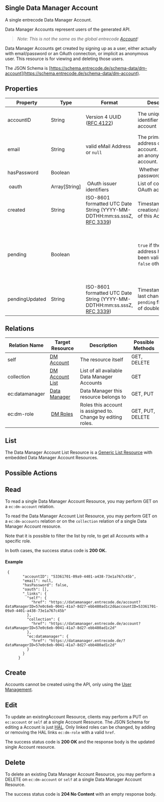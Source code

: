 ## Single Data Manager Account

A single entrecode Data Manager Account.

Data Manager Accounts represent users of the generated API.

> _Note: This is not the same as the global entrecode [Account](./account/)!_

Data Manager Accounts get created by signing up as a user, either actually with email/password or an OAuth connection, or implicit as anonymous user.
This resource is for viewing and deleting those users.

The JSON Schema is [https://schema.entrecode.de/schema-data/dm-account](https://schema.entrecode.de/schema-data/dm-account).

## Properties

| Property       | Type          | Format                                                                                                        | Description                                                                      | Writable                                                                   |
| -------------- | ------------- | ------------------------------------------------------------------------------------------------------------- | -------------------------------------------------------------------------------- | -------------------------------------------------------------------------- |
| accountID      | String        | Version 4 UUID ([RFC 4122](http://tools.ietf.org/html/rfc4122))                                               | The unique identifier for a account                                              | No. Gets generated on creation.                                            |
| email          | String        | valid eMail Address or `null`                                                                                 | The primary eMail address of the account. If `null`, it is an anonymous account. | No                                                                         |
| hasPassword    | Boolean       |                                                                                                               |  Whether or not a password is set                                                |  No                                                                        |
|  oauth         | Array[String] |  OAuth issuer identifiers                                                                                     | List of connected OAuth accounts                                                 | No                                                                         |
| created        | String        | ISO-8601 formatted UTC Date String (YYYY-MM-DDTHH:mm:ss.sssZ, [RFC 3339](http://tools.ietf.org/html/rfc3339)) | Timestamp of the creation/registration of this Account                           | No. Gets written on creation.                                              |
| pending        | Boolean       |                                                                                                               | `true` if the email address has not yet been validated, `false` otherwise.       | No. Gets written when the user clicks on the link in the validation email. |
| pendingUpdated | String        | ISO-8601 formatted UTC Date String (YYYY-MM-DDTHH:mm:ss.sssZ, [RFC 3339](http://tools.ietf.org/html/rfc3339)) | Timestamp of the last change of the `pending` flag (time of double opt in)       | No. Gets written when `pending` changes.                                   |

## Relations

| Relation Name  | Target Resource                | Description                                                 | Possible Methods |
| -------------- | ------------------------------ | ----------------------------------------------------------- | ---------------- |
| self           | [DM Account](#)                | The resource itself                                         | GET, DELETE      |
| collection     | [DM Account List](#list)       | List of all available Data Manager Accounts                 | GET              |
| ec:datamanager | [Data Manager](./datamanager/) | Data Manager this resource belongs to                       | GET, PUT         |
| ec:dm-role     |  [DM Roles](./dm-role/)        | Roles this account is assigned to. Change by editing roles. | GET, PUT, DELETE |

## List

The Data Manager Account List Resource is a [Generic List Resource](/#generic-list-resources) with embedded Data Manager Account Resources.

## Possible Actions

## Read

To read a single Data Manager Account Resource, you may perform GET on a `ec:dm-account` relation.

To read the Data Manager Account List Resource, you may perform GET on a `ec:dm-accounts` relation or on the `collection` relation of a single Data Manager Account resource.

Note that it is possible to filter the list by role, to get all Accounts with a specific role.

In both cases, the success status code is **200 OK.**

#### Example

```
 {
        "accountID": "53361701-09a9-4401-a438-73e1a767c45b",
        "email": null,
        "hasPassword": false,
        "oauth": [],
        "_links": {
          "self": {
            "href": "https://datamanager.entrecode.de/account?dataManagerID=57e0c6eb-0041-41a7-8d27-ebb480ad1c2d&accountID=53361701-09a9-4401-a438-73e1a767c45b"
          },
          "collection": {
            "href": "https://datamanager.entrecode.de/account?dataManagerID=57e0c6eb-0041-41a7-8d27-ebb480ad1c2d"
          },
          "ec:datamanager": {
            "href": "https://datamanager.entrecode.de/?dataManagerID=57e0c6eb-0041-41a7-8d27-ebb480ad1c2d"
          }
        }
      }
```

## Create

Accounts cannot be created using the API, only using the [User Management](../data_manager/#user-management).

## Edit

To update an existingAccount Resource, clients may perform a PUT on `ec:account` or `self` at a single Account Resource. The JSON Schema for editing a Account is just [HAL](https://schema.entrecode.de/schema-data/hal). Only linked roles can be changed, by adding or removing the HAL links `ec:dm-role` with a valid `href`.

The success status code is **200 OK** and the response body is the updated single Account resource.

## Delete

To delete an existing Data Manager Account Resource, you may perform a DELETE on `ec:dm-account` or `self` at a single Data Manager Account Resource.

The success status code is **204 No Content** with an empty response body.
